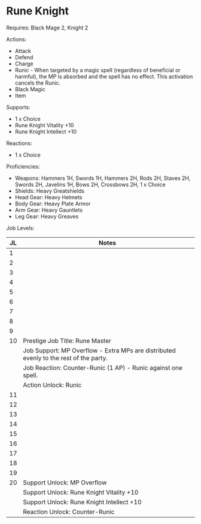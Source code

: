 # Rune Knight

Requires: Black Mage 2, Knight 2

Actions:
- Attack
- Defend
- Charge
- Runic - When targeted by a magic spell (regardless of beneficial or harmful), the MP is absorbed and the spell has no effect. This activation cancels the Runic.
- Black Magic
- Item

Supports:

- 1 x Choice
- Rune Knight Vitality +10
- Rune Knight Intellect +10

Reactions:

- 1 x Choice

Proficiencies:

- Weapons: Hammers 1H, Swords 1H, Hammers 2H, Rods 2H, Staves 2H, Swords 2H, Javelins 1H, Bows 2H, Crossbows 2H, 1 x Choice
- Shields: Heavy Greatshields
- Head Gear: Heavy Helmets
- Body Gear: Heavy Plate Armor
- Arm Gear: Heavy Gauntlets
- Leg Gear: Heavy Greaves

Job Levels:

| JL | Notes |
| --- | --- |
| 1 | 
| 2 | 
| 3 | 
| 4 | 
| 5 | 
| 6 | 
| 7 | 
| 8 | 
| 9 | 
| 10 | Prestige Job Title: Rune Master
|    | Job Support: MP Overflow - Extra MPs are distributed evenly to the rest of the party.
|    | Job Reaction: Counter-Runic (1 AP) - Runic against one spell.
|    | Action Unlock: Runic
| 11 | 
| 12 | 
| 13 | 
| 14 | 
| 15 | 
| 16 | 
| 17 | 
| 18 | 
| 19 | 
| 20 | Support Unlock: MP Overflow
|    | Support Unlock: Rune Knight Vitality +10
|    | Support Unlock: Rune Knight Intellect +10
|    | Reaction Unlock: Counter-Runic
